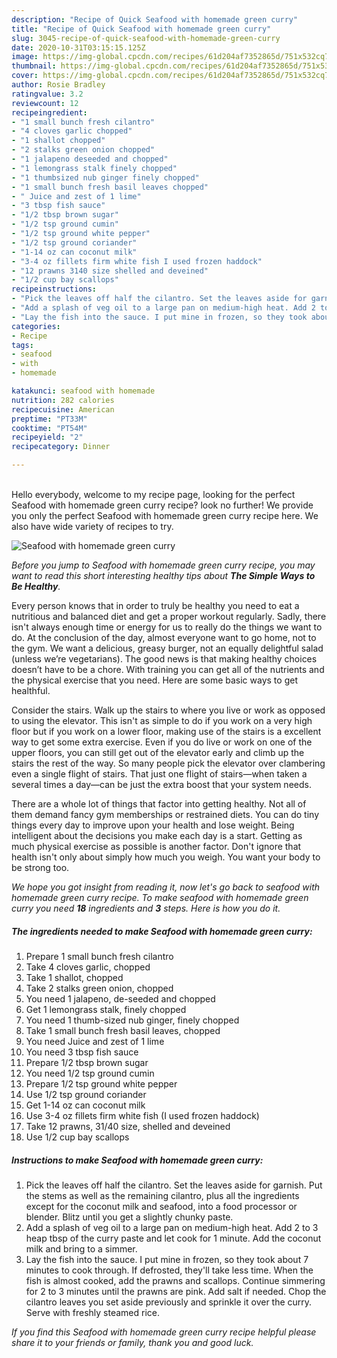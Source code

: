 ```yaml
---
description: "Recipe of Quick Seafood with homemade green curry"
title: "Recipe of Quick Seafood with homemade green curry"
slug: 3045-recipe-of-quick-seafood-with-homemade-green-curry
date: 2020-10-31T03:15:15.125Z
image: https://img-global.cpcdn.com/recipes/61d204af7352865d/751x532cq70/seafood-with-homemade-green-curry-recipe-main-photo.jpg
thumbnail: https://img-global.cpcdn.com/recipes/61d204af7352865d/751x532cq70/seafood-with-homemade-green-curry-recipe-main-photo.jpg
cover: https://img-global.cpcdn.com/recipes/61d204af7352865d/751x532cq70/seafood-with-homemade-green-curry-recipe-main-photo.jpg
author: Rosie Bradley
ratingvalue: 3.2
reviewcount: 12
recipeingredient:
- "1 small bunch fresh cilantro"
- "4 cloves garlic chopped"
- "1 shallot chopped"
- "2 stalks green onion chopped"
- "1 jalapeno deseeded and chopped"
- "1 lemongrass stalk finely chopped"
- "1 thumbsized nub ginger finely chopped"
- "1 small bunch fresh basil leaves chopped"
- " Juice and zest of 1 lime"
- "3 tbsp fish sauce"
- "1/2 tbsp brown sugar"
- "1/2 tsp ground cumin"
- "1/2 tsp ground white pepper"
- "1/2 tsp ground coriander"
- "1-14 oz can coconut milk"
- "3-4 oz fillets firm white fish I used frozen haddock"
- "12 prawns 3140 size shelled and deveined"
- "1/2 cup bay scallops"
recipeinstructions:
- "Pick the leaves off half the cilantro. Set the leaves aside for garnish. Put the stems as well as the remaining cilantro, plus all the ingredients except for the coconut milk and seafood, into a food processor or blender. Blitz until you get a slightly chunky paste."
- "Add a splash of veg oil to a large pan on medium-high heat. Add 2 to 3 heap tbsp of the curry paste and let cook for 1 minute. Add the coconut milk and bring to a simmer."
- "Lay the fish into the sauce. I put mine in frozen, so they took about 7 minutes to cook through. If defrosted, they&#39;ll take less time. When the fish is almost cooked, add the prawns and scallops. Continue simmering for 2 to 3 minutes until the prawns are pink. Add salt if needed. Chop the cilantro leaves you set aside previously and sprinkle it over the curry. Serve with freshly steamed rice."
categories:
- Recipe
tags:
- seafood
- with
- homemade

katakunci: seafood with homemade 
nutrition: 282 calories
recipecuisine: American
preptime: "PT33M"
cooktime: "PT54M"
recipeyield: "2"
recipecategory: Dinner

---
```

<br>
Hello everybody, welcome to my recipe page, looking for the perfect Seafood with homemade green curry recipe? look no further! We provide you only the perfect Seafood with homemade green curry recipe here. We also have wide variety of recipes to try.
<br>


![Seafood with homemade green curry](https://img-global.cpcdn.com/recipes/61d204af7352865d/751x532cq70/seafood-with-homemade-green-curry-recipe-main-photo.jpg)

<i>Before you jump to Seafood with homemade green curry recipe, you may want to read this short interesting healthy tips about <strong>The Simple Ways to Be Healthy</strong>.</i>

Every person knows that in order to truly be healthy you need to eat a nutritious and balanced diet and get a proper workout regularly. Sadly, there isn't always enough time or energy for us to really do the things we want to do. At the conclusion of the day, almost everyone want to go home, not to the gym. We want a delicious, greasy burger, not an equally delightful salad (unless we’re vegetarians). The good news is that making healthy choices doesn’t have to be a chore. With training you can get all of the nutrients and the physical exercise that you need. Here are some basic ways to get healthful.

Consider the stairs. Walk up the stairs to where you live or work as opposed to using the elevator. This isn't as simple to do if you work on a very high floor but if you work on a lower floor, making use of the stairs is a excellent way to get some extra exercise. Even if you do live or work on one of the upper floors, you can still get out of the elevator early and climb up the stairs the rest of the way. So many people pick the elevator over clambering even a single flight of stairs. That just one flight of stairs—when taken a several times a day—can be just the extra boost that your system needs. 

There are a whole lot of things that factor into getting healthy. Not all of them demand fancy gym memberships or restrained diets. You can do tiny things every day to improve upon your health and lose weight. Being intelligent about the decisions you make each day is a start. Getting as much physical exercise as possible is another factor. Don't ignore that health isn't only about simply how much you weigh. You want your body to be strong too. 


<i>We hope you got insight from reading it, now let's go back to seafood with homemade green curry recipe. To make seafood with homemade green curry you need <strong>18</strong> ingredients and <strong>3</strong> steps. Here is how you do it.
</i>

##### The ingredients needed to make Seafood with homemade green curry:

1. Prepare 1 small bunch fresh cilantro
1. Take 4 cloves garlic, chopped
1. Take 1 shallot, chopped
1. Take 2 stalks green onion, chopped
1. You need 1 jalapeno, de-seeded and chopped
1. Get 1 lemongrass stalk, finely chopped
1. You need 1 thumb-sized nub ginger, finely chopped
1. Take 1 small bunch fresh basil leaves, chopped
1. You need  Juice and zest of 1 lime
1. You need 3 tbsp fish sauce
1. Prepare 1/2 tbsp brown sugar
1. You need 1/2 tsp ground cumin
1. Prepare 1/2 tsp ground white pepper
1. Use 1/2 tsp ground coriander
1. Get 1-14 oz can coconut milk
1. Use 3-4 oz fillets firm white fish (I used frozen haddock)
1. Take 12 prawns, 31/40 size, shelled and deveined
1. Use 1/2 cup bay scallops


##### Instructions to make Seafood with homemade green curry:

1. Pick the leaves off half the cilantro. Set the leaves aside for garnish. Put the stems as well as the remaining cilantro, plus all the ingredients except for the coconut milk and seafood, into a food processor or blender. Blitz until you get a slightly chunky paste.
1. Add a splash of veg oil to a large pan on medium-high heat. Add 2 to 3 heap tbsp of the curry paste and let cook for 1 minute. Add the coconut milk and bring to a simmer.
1. Lay the fish into the sauce. I put mine in frozen, so they took about 7 minutes to cook through. If defrosted, they&#39;ll take less time. When the fish is almost cooked, add the prawns and scallops. Continue simmering for 2 to 3 minutes until the prawns are pink. Add salt if needed. Chop the cilantro leaves you set aside previously and sprinkle it over the curry. Serve with freshly steamed rice.


<i>If you find this Seafood with homemade green curry recipe helpful please share it to your friends or family, thank you and good luck.</i>
